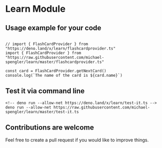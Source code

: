 # Learn Module

## Usage example for your code

```

// import { FlashCardProvider } from "https://deno.land/x/learn/flashcardprovider.ts"
import { FlashCardProvider } from "https://raw.githubusercontent.com/michael-spengler/learn/master/flashcardprovider.ts"

const card = FlashCardProvider.getNextCard()
console.log(`The name of the card is ${card.name}`)

```

## Test it via command line
```
<!-- deno run --allow-net https://deno.land/x/learn/test-it.ts -->
deno run --allow-net https://raw.githubusercontent.com/michael-spengler/learn/master/test-it.ts
```

## Contributions are welcome
Feel free to create a pull request if you would like to improve things. 